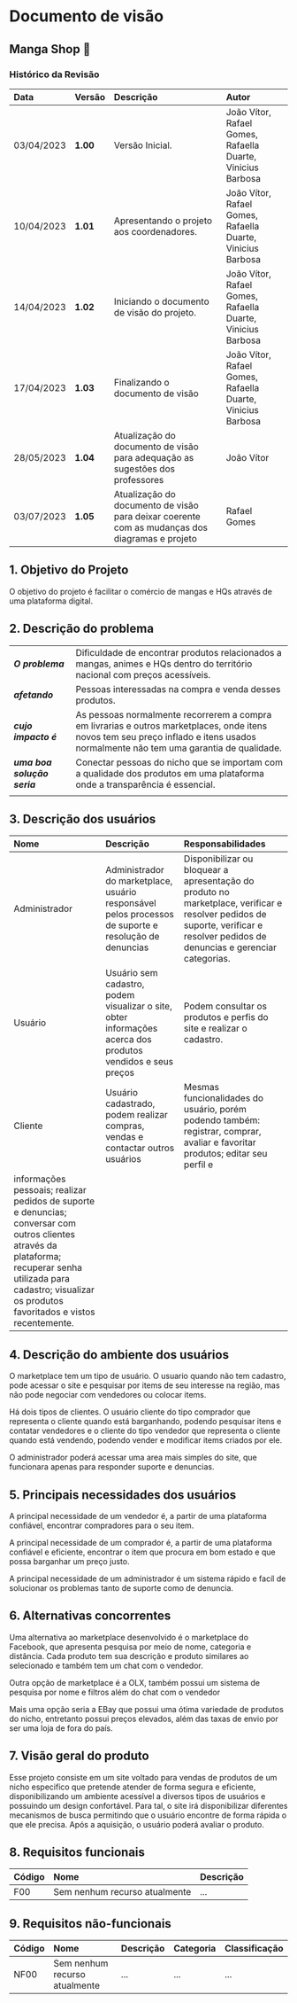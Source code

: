 # Documento de visão

## Manga Shop 🥭

### Histórico da Revisão 
|  Data  | Versão | Descrição | Autor |
|:-------|:-------|:----------|:------|
| 03/04/2023 | **1.00** | Versão Inicial. | João Vítor, Rafael Gomes, Rafaella  Duarte, Vinicius Barbosa |
| 10/04/2023 | **1.01** | Apresentando o projeto aos coordenadores.  | João Vítor, Rafael Gomes, Rafaella Duarte, Vinicius Barbosa |
| 14/04/2023 | **1.02** | Iniciando o documento de visão do projeto.  | João Vítor, Rafael Gomes, Rafaella Duarte, Vinicius Barbosa |
| 17/04/2023	| **1.03** | Finalizando o documento de visão | João Vítor, Rafael Gomes, Rafaella Duarte, Vinicius Barbosa |
| 28/05/2023 | **1.04** | Atualização do documento de visão para adequação as sugestões dos professores | João Vítor |
| 03/07/2023 | **1.05** | Atualização do documento de visão para deixar coerente com as mudanças dos diagramas e projeto | Rafael Gomes |

## 1. Objetivo do Projeto 
O objetivo do projeto é facilitar o comércio de mangas e HQs através de uma plataforma digital.
 
## 2. Descrição do problema 
| | |
|:-|:-|
| **_O problema_**    | Dificuldade de encontrar produtos relacionados a mangas, animes e HQs dentro do território nacional com preços acessíveis. |
| **_afetando_**      | Pessoas interessadas na compra e venda desses produtos. |
| **_cujo impacto é_**| As pessoas normalmente recorrerem a compra em livrarias e outros marketplaces, onde itens novos tem seu preço inflado e itens usados normalmente não tem uma garantia de qualidade. |
| **_uma boa solução seria_** | Conectar pessoas do nicho que se importam com a qualidade dos produtos em uma plataforma onde a transparência é essencial. |
| | |

## 3. Descrição dos usuários
| Nome | Descrição | Responsabilidades |
|:- |:- |:- |
| Administrador | Administrador do marketplace, usuário responsável pelos processos de suporte e resolução de denuncias | Disponibilizar ou bloquear a apresentação do produto no marketplace, verificar e resolver pedidos de suporte, verificar e resolver pedidos de denuncias e gerenciar categorias. |
| Usuário | Usuário sem cadastro, podem visualizar o site, obter informações acerca dos produtos vendidos e seus preços | Podem consultar os produtos e perfis do site e realizar o cadastro. |
| Cliente | Usuário cadastrado, podem realizar compras, vendas e contactar outros usuários | Mesmas funcionalidades do usuário, porém podendo também: registrar, comprar, avaliar e favoritar produtos; editar seu perfil e 
informações pessoais; realizar pedidos de suporte e denuncias; conversar com outros clientes através da plataforma; recuperar senha utilizada para cadastro; visualizar os produtos favoritados e vistos recentemente. |

## 4. Descrição do ambiente dos usuários 
O marketplace tem um tipo de usuário. O usuario quando não tem cadastro, pode acessar o site e pesquisar por items de seu interesse na região, mas não pode negociar com vendedores ou colocar items.

Há dois tipos de clientes. O usuário cliente do tipo comprador que representa o cliente quando está barganhando, podendo pesquisar itens e contatar vendedores e o cliente do tipo vendedor que representa o cliente quando está vendendo, podendo vender e modificar items criados por ele.

O administrador poderá acessar uma area mais simples do site, que funcionara apenas para responder suporte e denuncias.

## 5. Principais necessidades dos usuários
A principal necessidade de um vendedor é, a partir de uma plataforma confiável, encontrar compradores para o seu item.

A principal necessidade de um comprador é, a partir de uma plataforma confiável e eficiente, encontrar o item que procura em bom estado e que possa barganhar um preço justo.

A principal necessidade de um administrador é um sistema rápido e facíl de solucionar os problemas tanto de suporte como de denuncia.

## 6. Alternativas concorrentes
Uma alternativa ao marketplace desenvolvido é o marketplace do Facebook, que apresenta pesquisa por meio de nome, categoria e distância. Cada produto tem sua descrição e produto similares ao selecionado e também tem um chat com o vendedor.  

Outra opção de marketplace é a OLX, também possui um sistema de pesquisa por nome e filtros além do chat com o vendedor

Mais uma opção seria a EBay que possui uma ótima variedade de produtos do nicho, entretanto possui preços elevados, além das taxas de envio por ser uma loja de fora do país.

## 7.	Visão geral do produto
Esse projeto consiste em um site voltado para vendas de produtos de um nicho especifico que pretende atender de forma segura e eficiente, disponibilizando um ambiente acessível a diversos tipos de usuários e possuindo um design confortável. Para tal, o site irá disponibilizar diferentes mecanismos de busca permitindo que o usuário encontre de forma rápida o que ele precisa. Após a aquisição, o usuário poderá avaliar o produto. 

## 8.	Requisitos funcionais
| Código | Nome | Descrição |
|:---  |:--- |:--- |
| F00	| Sem nenhum recurso atualmente | ... | 

## 9.	Requisitos não-funcionais
| Código | Nome | Descrição | Categoria | Classificação |
|:---  |:--- |:--- |:--- |:--- |
| NF00	| Sem nenhum recurso atualmente	| ... | ...	| ... |
